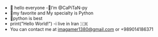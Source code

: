 - 👋 hello everyone
-👤I’m @CaPiTaN-py
- 💞my favorite and My specialty is Python
- 💟python is best
- print("Hello World!")
-i live in Iran 🇮🇷
- You can contact me at imagamer1380@gmail.com or +989014186371
<!---
CaPiTaN-py/CaPiTaN-py is a ✨ special ✨ repository because its `README.md` (this file) appears on your GitHub profile.
You can click the Preview link to take a look at your changes.
--->
